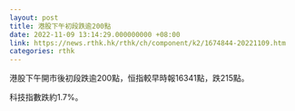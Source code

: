 ```yaml
---
layout: post
title: 港股下午初段跌逾200點
date: 2022-11-09 13:14:29.000000000 +08:00
link: https://news.rthk.hk/rthk/ch/component/k2/1674844-20221109.htm
categories: rthk
---
```


港股下午開市後初段跌逾200點，恒指較早時報16341點，跌215點。

科技指數跌約1.7%。
